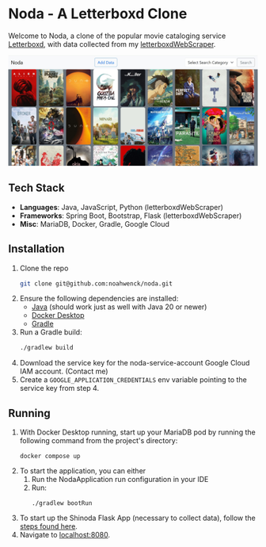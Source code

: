 # Noda - A Letterboxd Clone

Welcome to Noda, a clone of the popular movie cataloging service [Letterboxd](https://letterboxd.com/),
with data collected from my [letterboxdWebScraper](https://github.com/noahwenck/letterboxdWebScraper).

![](home.jpg)

## Tech Stack
- **Languages**: Java, JavaScript, Python (letterboxdWebScraper)
- **Frameworks**: Spring Boot, Bootstrap, Flask (letterboxdWebScraper)
- **Misc**: MariaDB, Docker, Gradle, Google Cloud

## Installation

1. Clone the repo
   ```sh
   git clone git@github.com:noahwenck/noda.git
   ```
2. Ensure the following dependencies are installed:
   - [Java](https://www.oracle.com/java/technologies/downloads/?er=221886) (should work just as well with Java 20 or newer)
   - [Docker Desktop](https://www.docker.com/)
   - [Gradle](https://gradle.org/)
3. Run a Gradle build:
   ```sh
   ./gradlew build
   ```
4. Download the service key for the noda-service-account Google Cloud IAM account. (Contact me)
5. Create a `GOOGLE_APPLICATION_CREDENTIALS` env variable pointing to the service key from step 4. 

## Running

1. With Docker Desktop running, start up your MariaDB pod by running the following command from the project's directory:
   ```
   docker compose up
   ```
2. To start the application, you can either
   1. Run the NodaApplication run configuration in your IDE
   2. Run:
        ```
        ./gradlew bootRun
        ```
3. To start up the Shinoda Flask App (necessary to collect data), follow the 
[steps found here](https://github.com/noahwenck/letterboxdWebScraper?tab=readme-ov-file#connect-to-noda).
4. Navigate to [localhost:8080](http://localhost:8080).